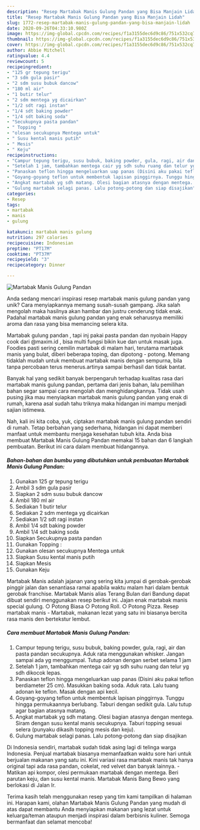 ```yaml
---
description: "Resep Martabak Manis Gulung Pandan yang Bisa Manjain Lidah"
title: "Resep Martabak Manis Gulung Pandan yang Bisa Manjain Lidah"
slug: 1772-resep-martabak-manis-gulung-pandan-yang-bisa-manjain-lidah
date: 2020-09-26T04:33:10.980Z
image: https://img-global.cpcdn.com/recipes/f1a3155dec6d9c86/751x532cq70/martabak-manis-gulung-pandan-foto-resep-utama.jpg
thumbnail: https://img-global.cpcdn.com/recipes/f1a3155dec6d9c86/751x532cq70/martabak-manis-gulung-pandan-foto-resep-utama.jpg
cover: https://img-global.cpcdn.com/recipes/f1a3155dec6d9c86/751x532cq70/martabak-manis-gulung-pandan-foto-resep-utama.jpg
author: Abbie Mitchell
ratingvalue: 4.4
reviewcount: 5
recipeingredient:
- "125 gr tepung terigu"
- "3 sdm gula pasir"
- "2 sdm susu bubuk dancow"
- "180 ml air"
- "1 butir telur"
- "2 sdm mentega yg dicairkan"
- "1/2 sdt ragi instan"
- "1/4 sdt baking powder"
- "1/4 sdt baking soda"
- "Secukupnya pasta pandan"
- " Topping "
- "olesan secukupnya Mentega untuk"
- " Susu kental manis putih"
- " Mesis"
- " Keju"
recipeinstructions:
- "Campur tepung terigu, susu bubuk, baking powder, gula, ragi, air dan pasta pandan secukupnya. Aduk rata menggunakan whisker. Jangan sampai ada yg menggumpal. Tutup adonan dengan serbet selama 1 jam"
- "Setelah 1 jam, tambahkan mentega cair yg sdh suhu ruang dan telur yg sdh dikocok lepas."
- "Panaskan teflon hingga mengeluarkan uap panas (Disini aku pakai teflon berdiameter 25 cm). Masukkan baking soda. Aduk rata. Lalu tuang adonan ke teflon. Masak dengan api kecil."
- "Goyang-goyang teflon untuk membentuk lapisan pinggirnya. Tunggu hingga permukaannya berlubang. Taburi dengan sedikit gula. Lalu tutup agar bagian atasnya matang."
- "Angkat martabak yg sdh matang. Olesi bagian atasnya dengan mentega. Siram dengan susu kental manis secukupnya. Taburi topping sesuai selera (punyaku dikasih topping mesis dan keju)."
- "Gulung martabak selagi panas. Lalu potong-potong dan siap disajikan"
categories:
- Resep
tags:
- martabak
- manis
- gulung

katakunci: martabak manis gulung 
nutrition: 297 calories
recipecuisine: Indonesian
preptime: "PT17M"
cooktime: "PT37M"
recipeyield: "3"
recipecategory: Dinner

---
```



![Martabak Manis Gulung Pandan](https://img-global.cpcdn.com/recipes/f1a3155dec6d9c86/751x532cq70/martabak-manis-gulung-pandan-foto-resep-utama.jpg)

Anda sedang mencari inspirasi resep martabak manis gulung pandan yang unik? Cara menyiapkannya memang susah-susah gampang. Jika salah mengolah maka hasilnya akan hambar dan justru cenderung tidak enak. Padahal martabak manis gulung pandan yang enak seharusnya memiliki aroma dan rasa yang bisa memancing selera kita.

Martabak gulung pandan , tapi inj pakai pasta pandan dan nyobain Happy cook dari @maxim.id , bisa multi fungsi bikin kue dan untuk masak juga. Foodies pasti sering cemilin martabak di malam hari, terutama martabak manis yang bulat, diberi beberapa toping, dan dipotong - potong. Memang tidaklah mudah untuk membuat martabak manis dengan sempurna, bila tanpa percobaan terus menerus.artinya sampai berhasil dan tidak bantat.

Banyak hal yang sedikit banyak berpengaruh terhadap kualitas rasa dari martabak manis gulung pandan, pertama dari jenis bahan, lalu pemilihan bahan segar sampai cara mengolah dan menghidangkannya. Tidak usah pusing jika mau menyiapkan martabak manis gulung pandan yang enak di rumah, karena asal sudah tahu triknya maka hidangan ini mampu menjadi sajian istimewa.


Nah, kali ini kita coba, yuk, ciptakan martabak manis gulung pandan sendiri di rumah. Tetap berbahan yang sederhana, hidangan ini dapat memberi manfaat untuk membantu menjaga kesehatan tubuh kita. Anda bisa membuat Martabak Manis Gulung Pandan memakai 15 bahan dan 6 langkah pembuatan. Berikut ini cara dalam membuat hidangannya.

<!--inarticleads1-->

##### Bahan-bahan dan bumbu yang dibutuhkan untuk pembuatan Martabak Manis Gulung Pandan:

1. Gunakan 125 gr tepung terigu
1. Ambil 3 sdm gula pasir
1. Siapkan 2 sdm susu bubuk dancow
1. Ambil 180 ml air
1. Sediakan 1 butir telur
1. Sediakan 2 sdm mentega yg dicairkan
1. Sediakan 1/2 sdt ragi instan
1. Ambil 1/4 sdt baking powder
1. Ambil 1/4 sdt baking soda
1. Siapkan Secukupnya pasta pandan
1. Gunakan  Topping :
1. Gunakan olesan secukupnya Mentega untuk
1. Siapkan  Susu kental manis putih
1. Siapkan  Mesis
1. Gunakan  Keju


Martabak Manis adalah jajanan yang sering kita jumpai di gerobak-gerobak pinggir jalan dan senantiasa ramai apabila waktu malam hari dalam bentuk gerobak franchise. Martabak Manis alias Terang Bulan dari Bandung dapat dibuat sendiri menggunakan resep berikut ini. Jajan enak martabak manis special gulung. ○ Potong Biasa ○ Potong Roll. ○ Potong Pizza. Resep martabak manis - Martabak, makanan lezat yang satu ini biasanya bercita rasa manis den bertekstur lembut. 

<!--inarticleads2-->

##### Cara membuat Martabak Manis Gulung Pandan:

1. Campur tepung terigu, susu bubuk, baking powder, gula, ragi, air dan pasta pandan secukupnya. Aduk rata menggunakan whisker. Jangan sampai ada yg menggumpal. Tutup adonan dengan serbet selama 1 jam
1. Setelah 1 jam, tambahkan mentega cair yg sdh suhu ruang dan telur yg sdh dikocok lepas.
1. Panaskan teflon hingga mengeluarkan uap panas (Disini aku pakai teflon berdiameter 25 cm). Masukkan baking soda. Aduk rata. Lalu tuang adonan ke teflon. Masak dengan api kecil.
1. Goyang-goyang teflon untuk membentuk lapisan pinggirnya. Tunggu hingga permukaannya berlubang. Taburi dengan sedikit gula. Lalu tutup agar bagian atasnya matang.
1. Angkat martabak yg sdh matang. Olesi bagian atasnya dengan mentega. Siram dengan susu kental manis secukupnya. Taburi topping sesuai selera (punyaku dikasih topping mesis dan keju).
1. Gulung martabak selagi panas. Lalu potong-potong dan siap disajikan


Di Indonesia sendiri, martabak sudah tidak asing lagi di telinga warga Indonesia. Penjual martabak biasanya memanfaatkan waktu sore hari untuk berjualan makanan yang satu ini. Kini variasi rasa martabak manis tak hanya original tapi ada rasa pandan, cokelat, red velvet dan banyak lainnya. - Matikan api kompor, olesi permukaan martabak dengan mentega. Beri parutan keju, dan susu kental manis. Martabak Manis Bang Bewo yang berlokasi di Jalan Ir. 

Terima kasih telah menggunakan resep yang tim kami tampilkan di halaman ini. Harapan kami, olahan Martabak Manis Gulung Pandan yang mudah di atas dapat membantu Anda menyiapkan makanan yang lezat untuk keluarga/teman ataupun menjadi inspirasi dalam berbisnis kuliner. Semoga bermanfaat dan selamat mencoba!
